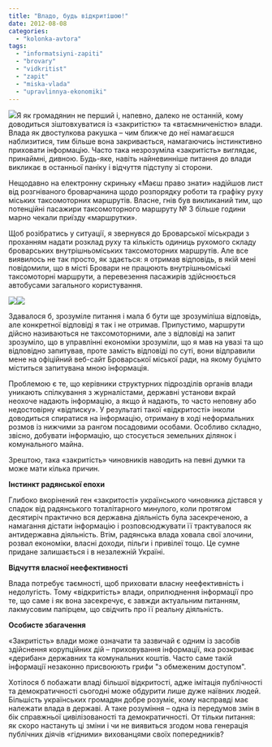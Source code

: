 ```yaml
---
title: "Владо, будь відкритішою!"
date: 2012-08-08
categories: 
  - "kolonka-avtora"
tags: 
  - "informatsiyni-zapiti"
  - "brovary"
  - "vidkritist"
  - "zapit"
  - "miska-vlada"
  - "upravlinnya-ekonomiki"
---
```


[![](https://mpz.brovary.org/wp-content/uploads/2012/08/ZV_Stop1.jpg)](https://mpz.brovary.org/wp-content/uploads/2012/08/ZV_Stop1.jpg)Я як громадянин не перший і, напевно, далеко не останній, кому доводиться зіштовхуватися із «закритістю» та «втаємниченістю» влади. Влада як двостулкова ракушка – чим ближче до неї намагаєшся наблизитися, тим більше вона закривається, намагаючись інстинктивно приховати інформацію. Часто така незрозуміла «закритість» виглядає, принаймні, дивною. Будь-яке, навіть найневинніше питання до влади викликає в останньої паніку і відчуття підступу зі сторони.

Нещодавно на електронну скриньку «Маєш право знати» надійшов лист від розгніваного броварчанина щодо розпорядку роботи та графіку руху міських таксомоторних маршрутів. Власне, гнів був викликаний тим, що потенційні пасажири таксомоторного маршруту № 3 більше години марно чекали приїзду «маршрутки».

Щоб розібратись у ситуації, я звернувся до Броварської міськради з проханням надати розклад руху та кількість одиниць рухомого складу броварських внутрішньоміських таксомоторних маршрутів. Але все виявилось не так просто, як здається: я отримав відповідь, в якій мені повідомили, що в місті Бровари не працюють внутрішньоміські таксомоторні маршрути, а перевезення пасажирів здійснюється автобусами загального користування.

[![](https://mpz.brovary.org/wp-content/uploads/2012/08/img0191.jpg)](https://mpz.brovary.org/wp-content/uploads/2012/08/img0191.jpg)[![](https://mpz.brovary.org/wp-content/uploads/2012/08/img0201.jpg)](https://mpz.brovary.org/wp-content/uploads/2012/08/img0201.jpg)

Здавалося б, зрозуміле питання і мала б бути ще зрозуміліша відповідь, але конкретної відповіді я так і не отримав. Припустимо, маршрути дійсно називаються не таксомоторними, але з відповіді на запит зрозуміло, що в управлінні економіки зрозуміли, що я мав на увазі та що відповідно запитував, проте замість відповіді по суті, вони відправили мене на офіційний веб-сайт Броварської міської ради, на якому буцімто міститься запитувана мною інформація.

Проблемою є те, що керівники структурних підрозділів органів влади уникають спілкування з журналістами, державні установи вкрай неохоче надають інформацію, а якщо й надають, то часто неповну або недостовірну «відписку». У результаті такої «відкритості» інколи доводиться спиратися на інформацію, отриману в ході неформальних розмов із нижчими за рангом посадовими особами. Особливо складно, звісно, добувати інформацію, що стосується земельних ділянок і комунального майна.

Зрештою, така «закритість» чиновників наводить на певні думки та може мати кілька причин.

**Інстинкт радянської епохи**

Глибоко вкорінений ген «закритості» українського чиновника дістався у спадок від радянського тоталітарного минулого, коли протягом десятиріч практично вся державна діяльність була засекреченою, а намагання дістати інформацію і розповсюджувати її трактувалося як антидержавна діяльність. Втім, радянська влада ховала свої злочини, розвал економіки, власні доходи, пільги і привілеї тощо. Це сумне придане залишається і в незалежній Україні.

**Відчуття власної неефективності**

Влада потребує таємності, щоб приховати власну неефективність і недолугість. Тому «відкритість» влади, оприлюднення інформації про те, що саме і як вона засекречує, є завжди актуальним питанням, лакмусовим папірцем, що свідчить про її реальну діяльність.

**Особисте збагачення**

«Закритість» влади може означати та зазвичай є одним із засобів здійснення корупційних дій – приховування інформації, яка розкриває «дерибан» державних та комунальних коштів. Часто саме такій інформації незаконно присвоюють грифи "з обмеженим доступом".

Хотілося б побажати владі більшої відкритості, адже імітація публічності та демократичності сьогодні може обдурити лише дуже наївних людей. Більшість українських громадян добре розуміє, кому насправді має належати влада в державі. А таке розуміння – одна із передумов змін в бік справжньої цивілізованості та демократичності. От тільки питання: як скоро настануть ці зміни і чи не виявиться згодом нова генерація публічних діячів «гідними» вихованцями своїх попередників?
